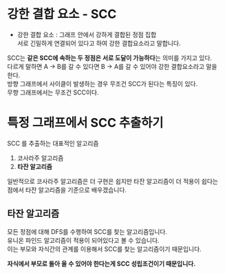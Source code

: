 # 강한 결합 요소 - SCC     
* 강한 결합 요소 : 그래프 안에서 강하게 결합된 정점 집합          
서로 긴밀하게 연결되어 있다고 하여 강한 결합요소라고 말합니다.       
       
SCC는 **같은 SCC에 속하는 두 정점은 서로 도달이 가능하다**는 의미를 가지고 있다.        
다르게 말하면 A -> B를 갈 수 있다면 B -> A를 갈 수 있어야 강한 결합요소라고 말을 한다.       
방향 그래프에서 사이클이 발생하는 경우 무조건 SCC가 된다는 특징이 있다.         
무향 그래프에서는 무조건 SCC이다.       
        
# 특정 그래프에서 SCC 추출하기          
SCC 를 추출하는 대표적인 알고리즘    
   
1. 코사라주 알고리즘    
2. **타잔 알고리즘**   
     
일반적으로 코사라주 알고리즘은 더 구현은 쉽지만 타잔 알고리즘이 더 적용이 쉽다는 점에서 타잔 알고리즘을 기준으로 배우겠습니다.     

## 타잔 알고리즘  
모든 정점에 대해 DFS를 수행하여 SCC를 찾는 알고리즘입니다.  
유니온 파인드 알고리즘이 적용이 되어있다고 볼 수 있습니다.     
이는 부모와 자식간의 관계를 이용해서 SCC를 찾는 알고리즘이기 때문입니다.     

**자식에서 부모로 돌아 올 수 있어야 한다는게 SCC 성립조건이기 때문입니다.**   



